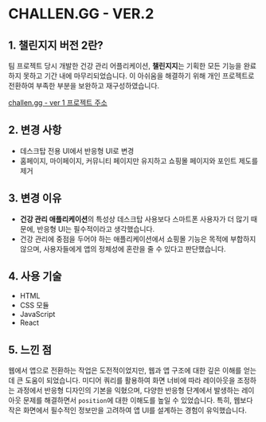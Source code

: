 # CHALLEN.GG - VER.2

## 1. 챌린지지 버전 2란?

팀 프로젝트 당시 개발한 건강 관리 어플리케이션, **챌린지지**는 기획한 모든 기능을 완료하지 못하고 기간 내에 마무리되었습니다. 이 아쉬움을 해결하기 위해 개인 프로젝트로 전환하여 부족한 부분을 보완하고 재구성하였습니다.

[challen.gg - ver 1 프로젝트 주소](https://github.com/JOY-org/CHALLEN.GG_FE.git)

## 2. 변경 사항

- 데스크탑 전용 UI에서 반응형 UI로 변경
- 홈페이지, 마이페이지, 커뮤니티 페이지만 유지하고 쇼핑몰 페이지와 포인트 제도를 제거

## 3. 변경 이유

- **건강 관리 애플리케이션**의 특성상 데스크탑 사용보다 스마트폰 사용자가 더 많기 때문에, 반응형 UI는 필수적이라고 생각했습니다.
- 건강 관리에 중점을 두어야 하는 애플리케이션에서 쇼핑몰 기능은 목적에 부합하지 않으며, 사용자들에게 앱의 정체성에 혼란을 줄 수 있다고 판단했습니다.

## 4. 사용 기술

- HTML
- CSS 모듈
- JavaScript
- React

## 5. 느낀 점

웹에서 앱으로 전환하는 작업은 도전적이었지만, 웹과 앱 구조에 대한 깊은 이해를 얻는 데 큰 도움이 되었습니다. 미디어 쿼리를 활용하여 화면 너비에 따라 레이아웃을 조정하는 과정에서 반응형 디자인의 기본을 익혔으며, 다양한 반응형 단계에서 발생하는 레이아웃 문제를 해결하면서 `position`에 대한 이해도를 높일 수 있었습니다. 특히, 웹보다 작은 화면에서 필수적인 정보만을 고려하여 앱 UI를 설계하는 경험이 유익했습니다.
